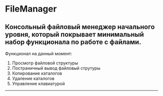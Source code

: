 # FileManager
Консольный файловый менеджер начального уровня, который покрывает минимальный набор функционала по работе с файлами.
---
Функционал на данный момент:
1) Просмотр файловой структуры
2) Постраничный вывод файловый струтуры
3) Копирование каталогов
4) Удаление каталогов
5) Управление клавиатурой
---
